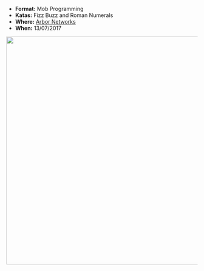* **Format:** Mob Programming
* **Katas:** Fizz Buzz and Roman Numerals
* **Where:** [Arbor Networks](https://www.arbornetworks.com/)
* **When:** 13/07/2017

<img src="https://user-images.githubusercontent.com/2061821/28196369-8649150e-6893-11e7-94d8-5b9427e9cee1.jpg" width="600px" />
